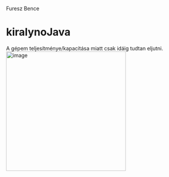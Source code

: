 Furesz Bence
# kiralynoJava
A gépem teljesítménye/kapacítása miatt csak idáig tudtan eljutni.
<img width="326" alt="image" src="https://github.com/fureszb/kiralynoJava/assets/115637991/2b266209-aacd-48b5-bab9-b1435208bda0">
